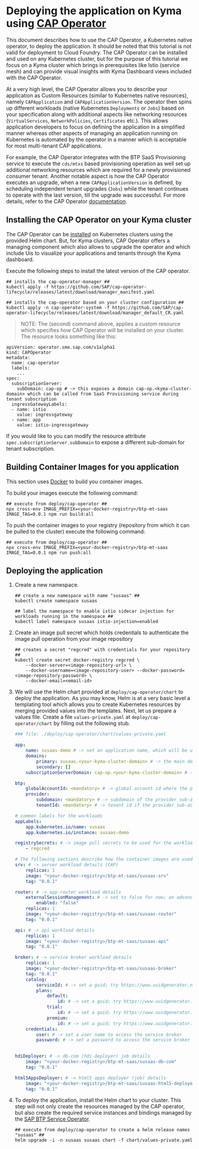 # Deploying the application on Kyma using [CAP Operator](https://github.com/SAP/cap-operator)

This document describes how to use the CAP Operator, a Kubernetes native operator, to deploy the application. It should be noted that this tutorial is not valid for deployment to Cloud Foundry. The CAP Operator can be installed and used on any Kubernetes cluster, but for the purpose of this tutorial we focus on a Kyma cluster which brings in prerequisites like Istio (service mesh) and can provide visual insights with Kyma Dashboard views included with the CAP Operator. 

At a very high level, the CAP Operator allows you to describe your application as Custom Resources (similar to Kubernetes native resources), namely `CAPApplication` and `CAPApplicationVersion`. The operator then spins up different workloads (native Kubernetes `Deployments` or `Jobs`) based on your specification along with additional aspects like networking resources (`VirtualServices`, `NetworkPolicies`, `Certificates` etc.). This allows application developers to focus on defining the application in a simplified manner whereas other aspects of managing an application running on Kubernetes is automated by the operator in a manner which is acceptable for most multi-tenant CAP applications.

For example, the CAP Operator integrates with the BTP SaaS Provisioning service to execute the `cds/mtxs` based provisioning operation as well set up additional networking resources which are required for a newly provisioned consumer tenant. Another notable aspect is how the CAP Operator executes an upgrade, when a new `CAPApplicationVersion` is defined, by scheduling independent tenant upgrades (`Jobs`) while the tenant continues to operate with the last version, till the upgrade was successful. For more details, refer to the CAP Operator [documentation](https://sap.github.io/cap-operator/).

## Installing the CAP Operator on your Kyma cluster

The CAP Operator can be [installed](https://sap.github.io/cap-operator/docs/installation/) on Kubernetes clusters using the provided Helm chart. But, for Kyma clusters, CAP Operator offers a managing component which also allows to upgrade the operator and which include Uis to visualize your applications and tenants through the Kyma dashboard.

Execute the following steps to install the latest version of the CAP operator.

```
## installs the cap-operator-manager ##
kubectl apply -f https://github.com/SAP/cap-operator-lifecycle/releases/latest/download/manager_manifest.yaml
```

```
## installs the cap-operator based on your cluster configuration ##
kubectl apply -n cap-operator-system -f https://github.com/SAP/cap-operator-lifecycle/releases/latest/download/manager_default_CR.yaml
```

> NOTE: The (second) command above, applies a custom resource which specifies how CAP Operator will be installed on your cluster. The resource looks something like this:
  ```
  apiVersion: operator.sme.sap.com/v1alpha1
  kind: CAPOperator
  metadata:
    name: cap-operator
    labels:
      ...
  spec:
    subscriptionServer:
      subDomain: cap-op # -> this exposes a domain cap-op.<kyma-cluster-domain> which can be called from SaaS Provisioning service during tenant subscription
    ingressGatewayLabels:
    - name: istio
      value: ingressgateway
    - name: app
      value: istio-ingressgateway
  ```
  If you would like to you can modify the resource attribute `spec.subscriptionServer.subDomain` to expose a different sub-domain for tenant subscription.

## Building Container Images for you application

This section uses [Docker](https://docs.docker.com/get-started/get-docker/) to build you container images.

To build your images execute the following command:
```
## execute from deploy/cap-operator ##
npx cross-env IMAGE_PREFIX=<your-docker-registry>/btp-mt-saas IMAGE_TAG=0.0.1 npm run build:all
```

To push the container images to your registry (repository from which it can be pulled to the cluster) execute the following command:
```
## execute from deploy/cap-operator ##
npx cross-env IMAGE_PREFIX=<your-docker-registry>/btp-mt-saas IMAGE_TAG=0.0.1 npm run push:all
```

## Deploying the application

1. Create a new namespace.
    ```
    ## create a new namespace with name "susaas" ##
    kubectl create namespace susaas

    ## label the namespace to enable istio sidecar injection for workloads running in the namespace ##
    kubectl label namespace susaas istio-injection=enabled
    ```

2. Create an image pull secret which holds credentials to authenticate the image pull operation from your image repository
    ```
    ## creates a secret "regcred" with credentials for your repository ##
    kubectl create secret docker-registry regcred \
        --docker-server=<image-repository-url> \
        --docker-username=<image-repository-user> --docker-password=<image-repository-password> \
        --docker-email=<email-id>
    ```

3. We will use the Helm chart provided at `deploy/cap-operator/chart` to deploy the application. As you may know, Helm is at a very basic level a templating tool which allows you to create Kubernetes resources by merging provided values into the templates. Next, let us prepare a values file.
   Create a file `values-private.yaml` at `deploy/cap-operator/chart` by filling out the following stub.
    ```yaml
    ### file: ./deploy/cap-operator/chart/values-private.yaml

    app:
        name: susaas-demo # -> set an application name, which will be used within service instances like xsuaa, saas-registry etc.
        domains:
            primary: susaas.<your-kyma-cluster-domain> # -> the main domain where the application is exposed
            secondary: []
        subscriptionServerDomain: cap-op.<your-kyma-cluster-domain> # -> the domain where the cap-operator subscription server is exposed; make sure the subdomain matches any changes you may have done during cap-operation installation

    btp:
        globalAccountId: <mandatory> # -> global account id where the provider sub-account is created  
        provider:
            subdomain: <mandatory> # -> subdomain of the provider sub-account
            tenantId: <mandatory> # -> tenant id if the provider sub-account

    # common labels for the workloads 
    appLabels:
        app.kubernetes.io/name: susaas
        app.kubernetes.io/instance: susaas-demo

    registrySecrets: # -> image pull secrets to be used for the workloads
        - regcred

    # The following sections describe how the container images are used and related configuration
    srv: # -> server workload details (CAP) 
        replicas: 1
        image: "<your-docker-registry>/btp-mt-saas/susaas-srv"
        tag: "0.0.1"

    router: # -> app-router workload details
        externalSessionManagement: # -> set to false for now; an advanced tutorial to scale the app-router is in the works
            enabled: "false"
        replicas: 1
        image: "<your-docker-registry>/btp-mt-saas/susaas-router"
        tag: "0.0.1"

    api: # -> api workload details
        replicas: 1
        image: "<your-docker-registry>/btp-mt-saas/susaas-api"
        tag: "0.0.1"

    broker: # -> service broker workload details
        replicas: 1
        image: "<your-docker-registry>/btp-mt-saas/susaas-broker"
        tag: "0.0.1"
        catalog:
            serviceId: # -> set a guid; try https://www.uuidgenerator.net/
            plans:
                default:
                    id: # -> set a guid; try https://www.uuidgenerator.net/
                trial:
                    id: # -> set a guid; try https://www.uuidgenerator.net/
                premium:
                    id: # -> set a guid; try https://www.uuidgenerator.net/
        credentials:
            user: # -> set a user name to access the service broker
            password: # -> set a password to access the service broker
  

    hdiDeployer: # -> db-com (hdi-deployer) job details
        image: "<your-docker-registry>/btp-mt-saas/susaas-db-com"
        tag: "0.0.1"

    html5AppsDeployer: # -> html5 apps deployer (job) details
        image: "<your-docker-registry>/btp-mt-saas/susaas-html5-deployer"
        tag: "0.0.1"
   ```
4. To deploy the application, install the Helm chart to your cluster. This step will not only create the resources managed by the CAP operator, but also create the required service instances and bindings managed by the [SAP BTP Service Operator](https://github.com/SAP/sap-btp-service-operator).
    ```
    ## execute from deploy/cap-operator to create a helm release names "susaas" ##
    helm upgrade -i -n susaas susaas chart -f chart/values-private.yaml
    ```